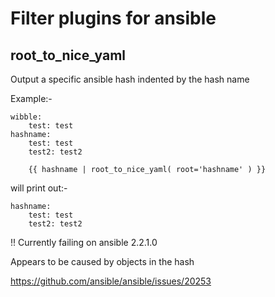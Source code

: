 Filter plugins for ansible
==========================




root_to_nice_yaml
-----------------


Output a specific ansible hash indented by the hash name

Example:-


    wibble:
        test: test
    hashname:
        test: test
        test2: test2

        {{ hashname | root_to_nice_yaml( root='hashname' ) }}

will print out:-

    hashname:
        test: test
        test2: test2


!! Currently failing on ansible 2.2.1.0

Appears to be caused by objects in the hash

https://github.com/ansible/ansible/issues/20253
